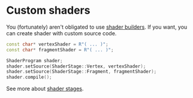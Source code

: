 # Custom shaders

You (fortunately) aren't obligated to use [shader builders](shader-builders.md).
If you want, you can create shader with custom source code.

````c++
const char* vertexShader = R"( ... )";
const char* fragmentShader = R"( ... )";

ShaderProgram shader;
shader.setSource(ShaderStage::Vertex, vertexShader);
shader.setSource(ShaderStage::Fragment, fragmentShader);
shader.compile();
````

See more about [shader stages](../lists/shader-stage.md).